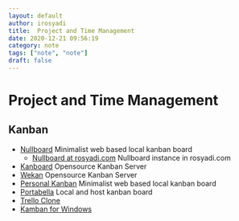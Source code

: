 ```yaml
---
layout: default
author: irosyadi
title:  Project and Time Management
date: 2020-12-21 09:56:19
category: note
tags: ["note", "note"]
draft: false
---
```


# Project and Time Management

## Kanban
- [Nullboard](https://nullboard.io/preview) Minimalist web based local kanban board
    - [Nullboard at rosyadi.com](https://rosyadi.com/kanban/) Nullboard instance in rosyadi.com
- [Kanboard](https://kanboard.org/) Opensource Kanban Server
- [Wekan](https://wekan.github.io/) Opensource Kanban Server
- [Personal Kanban](https://personalkanban.js.org/showcase.html) Minimalist web based local kanban board
- [Portabella](https://portabella.io/) Local and host kanban board
- [Trello Clone](https://github.com/amir734jj/trello-clone-nextjs)
- [Kamban for Windows](https://topols.io/)